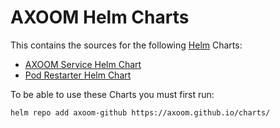 # AXOOM Helm Charts

This contains the sources for the following [Helm](https://helm.sh/) Charts:
- [AXOOM Service Helm Chart](charts/axoom-service/)
- [Pod Restarter Helm Chart](charts/pod-restarter/)

To be able to use these Charts you must first run:

    helm repo add axoom-github https://axoom.github.io/charts/

